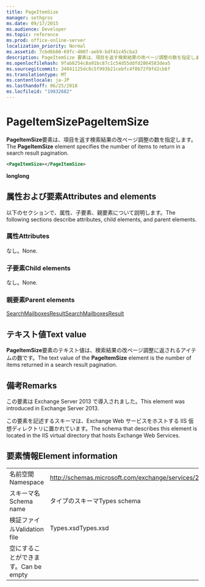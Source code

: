 ```yaml
---
title: PageItemSize
manager: sethgros
ms.date: 09/17/2015
ms.audience: Developer
ms.topic: reference
ms.prod: office-online-server
localization_priority: Normal
ms.assetid: 7cbd6b60-69fc-4007-aeb9-bdf41c45cba3
description: PageItemSize 要素は、項目を返す検索結果の改ページ調整の数を指定します。
ms.openlocfilehash: 9fab8254c8a91bc87c1c54d55ddfd2864583dea5
ms.sourcegitcommit: 34041125dc8c5f993b21cebfc4f8b72f0fd2cb6f
ms.translationtype: MT
ms.contentlocale: ja-JP
ms.lasthandoff: 06/25/2018
ms.locfileid: "19832682"
---
```

# <a name="pageitemsize"></a><span data-ttu-id="41b45-103">PageItemSize</span><span class="sxs-lookup"><span data-stu-id="41b45-103">PageItemSize</span></span>

<span data-ttu-id="41b45-104">**PageItemSize**要素は、項目を返す検索結果の改ページ調整の数を指定します。</span><span class="sxs-lookup"><span data-stu-id="41b45-104">The **PageItemSize** element specifies the number of items to return in a search result pagination.</span></span> 
  
```XML
<PageItemSize></PageItemSize>
```

 <span data-ttu-id="41b45-105">**long**</span><span class="sxs-lookup"><span data-stu-id="41b45-105">**long**</span></span>
## <a name="attributes-and-elements"></a><span data-ttu-id="41b45-106">属性および要素</span><span class="sxs-lookup"><span data-stu-id="41b45-106">Attributes and elements</span></span>

<span data-ttu-id="41b45-107">以下のセクションで、属性、子要素、親要素について説明します。</span><span class="sxs-lookup"><span data-stu-id="41b45-107">The following sections describe attributes, child elements, and parent elements.</span></span>
  
### <a name="attributes"></a><span data-ttu-id="41b45-108">属性</span><span class="sxs-lookup"><span data-stu-id="41b45-108">Attributes</span></span>

<span data-ttu-id="41b45-109">なし。</span><span class="sxs-lookup"><span data-stu-id="41b45-109">None.</span></span>
  
### <a name="child-elements"></a><span data-ttu-id="41b45-110">子要素</span><span class="sxs-lookup"><span data-stu-id="41b45-110">Child elements</span></span>

<span data-ttu-id="41b45-111">なし。</span><span class="sxs-lookup"><span data-stu-id="41b45-111">None.</span></span>
  
### <a name="parent-elements"></a><span data-ttu-id="41b45-112">親要素</span><span class="sxs-lookup"><span data-stu-id="41b45-112">Parent elements</span></span>

[<span data-ttu-id="41b45-113">SearchMailboxesResult</span><span class="sxs-lookup"><span data-stu-id="41b45-113">SearchMailboxesResult</span></span>](searchmailboxesresult.md)
  
## <a name="text-value"></a><span data-ttu-id="41b45-114">テキスト値</span><span class="sxs-lookup"><span data-stu-id="41b45-114">Text value</span></span>

<span data-ttu-id="41b45-115">**PageItemSize**要素のテキスト値は、検索結果の改ページ調整に返されるアイテムの数です。</span><span class="sxs-lookup"><span data-stu-id="41b45-115">The text value of the **PageItemSize** element is the number of items returned in a search result pagination.</span></span> 
  
## <a name="remarks"></a><span data-ttu-id="41b45-116">備考</span><span class="sxs-lookup"><span data-stu-id="41b45-116">Remarks</span></span>

<span data-ttu-id="41b45-117">この要素は Exchange Server 2013 で導入されました。</span><span class="sxs-lookup"><span data-stu-id="41b45-117">This element was introduced in Exchange Server 2013.</span></span>
  
<span data-ttu-id="41b45-118">この要素を記述するスキーマは、Exchange Web サービスをホストする IIS 仮想ディレクトリに置かれています。</span><span class="sxs-lookup"><span data-stu-id="41b45-118">The schema that describes this element is located in the IIS virtual directory that hosts Exchange Web Services.</span></span>
  
## <a name="element-information"></a><span data-ttu-id="41b45-119">要素情報</span><span class="sxs-lookup"><span data-stu-id="41b45-119">Element information</span></span>

|||
|:-----|:-----|
|<span data-ttu-id="41b45-120">名前空間</span><span class="sxs-lookup"><span data-stu-id="41b45-120">Namespace</span></span>  <br/> |http://schemas.microsoft.com/exchange/services/2006/types  <br/> |
|<span data-ttu-id="41b45-121">スキーマ名</span><span class="sxs-lookup"><span data-stu-id="41b45-121">Schema name</span></span>  <br/> |<span data-ttu-id="41b45-122">タイプのスキーマ</span><span class="sxs-lookup"><span data-stu-id="41b45-122">Types schema</span></span>  <br/> |
|<span data-ttu-id="41b45-123">検証ファイル</span><span class="sxs-lookup"><span data-stu-id="41b45-123">Validation file</span></span>  <br/> |<span data-ttu-id="41b45-124">Types.xsd</span><span class="sxs-lookup"><span data-stu-id="41b45-124">Types.xsd</span></span>  <br/> |
|<span data-ttu-id="41b45-125">空にすることができます。</span><span class="sxs-lookup"><span data-stu-id="41b45-125">Can be empty</span></span>  <br/> ||
   

